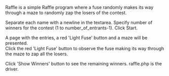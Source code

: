 Raffle is a simple Raffle program where a fuse randomly makes its way through a maze to randomly zap the losers of the contest.

Separate each name with a newline in the textarea.  Specify number of winners for the contest (1 to number_of_entrants-1).  Click Start.

A page with the entries, a red 'Light Fuse' button and a maze will be presented.  
Click the red 'Light Fuse' button to observe the fuse making its way through the maze to zap all the losers.

Click 'Show Winners' button to see the remaining winners.
raffle.php is the driver.  
